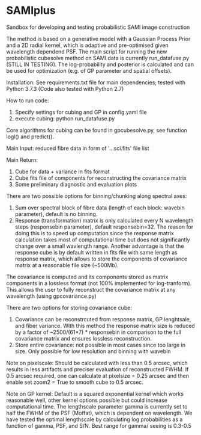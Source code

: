 # SAMIplus
Sandbox for developing and testing probabilistic SAMI image construction 

The method is based on a generative model with a Gaussian Process Prior and a 2D radial kernel, which is adaptive and pre-optimised given wavelength dependend PSF. The main script for running the new probabilistic cubesolve method on SAMI data is currently run_datafuse.py (STILL IN TESTING). The log-probability and posterior is calculated and can be used for optimization (e.g. of GP parameter and spatial offsets). 

Installation:
See requirements.txt file for main dependencies; tested with Python 3.7.3
(Code also tested with Python 2.7)

How to run code:

1) Specify settings for cubing and GP in config.yaml file
2) execute cubing:  python run_datafuse.py 


Core algorithms for cubing can be found in gpcubesolve.py, see function logl() and predict().


Main Input: reduced fibre data in form of '...sci.fits' file list

Main Return: 
1) Cube for data + variance in fits format
2) Cube fits file of components for reconstructing the covariance matrix
3) Some preliminary diagnostic and evaluation plots


There are two possible options for binning/chunking along spectral axes:
1) Sum over spectral block of fibre data (length of each block: wavebin parameter), default is no binning.
2) Response (transformation) matrix is only calculated every N wavelength steps (responsebin parameter), default responsebin=32. The reason for doing this is to speed up computation since the response matrix calculation takes most of computational time but does not significantly change over a small wavlength range. Another advantage is that the response cube is by default written in fits file with same length as response matrix, which allows to store the components of covariance matrix at a reasonable file size (~500Mb).

The covariance is computed and its components stored as matrix components in a lossless format (not 100% implemented for log-tranform). This allows the user to fully reconstruct the covariance matrix at any wavelength (using gpcovariance.py)

There are two options for storing covariance cube:
1) Covariance can be reconstrcuted from response matrix, GP lenghtsale, and fiber variance.
With this method the response matrix size is reduced by a factor of ~2500/(61*7) * responsebin in comparison to the full covariance matrix and ensures lossless reconstruction.
2) Store entire covariance: not possible in most cases since too large in size. Only possible for low resolution and binning with wavebin

Note on pixelscale: 
Should be calculated with less than 0.5 arcsec, which results in less artifacts and preciser evaluation of reconstructed FWHM. If 0.5 arcsec required, one can calculate at pixelsize = 0.25 arcsec and then enable set zoom2 = True to smooth cube to 0.5 arcsec.

Note on GP kernel: 
Default is a squared exponential kernel which works reasonable well, other kernel options possible but could increase computational time. The lengthscale parameter gamma is currently set to half the FWHM of the PSF (Moffat), which is dependent on wavelength.
We have tested the optimal lengthscale by calculating log probabilities as a function of gamma, PSF, and S/N. Best range for gamma/ seeing is 0.3-0.5 
